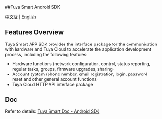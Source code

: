 ##Tuya Smart Android SDK


[中文版](README-zh.md) | [English](README.md)


## Features Overview

Tuya Smart APP SDK provides the interface package for the communication with hardware and Tuya Cloud to accelerate the application development process, including the following features:

- Hardware functions (network configuration, control, status reporting, regular tasks, groups, firmware upgrades, sharing)
- Account system (phone number, email registration, login, password reset and other general account functions)
- Tuya Cloud HTTP API interface package

## Doc

Refer to details: [Tuya Smart Doc - Android SDK](https://tuyainc.github.io/tuyasmart_home_android_sdk_doc/en/)
